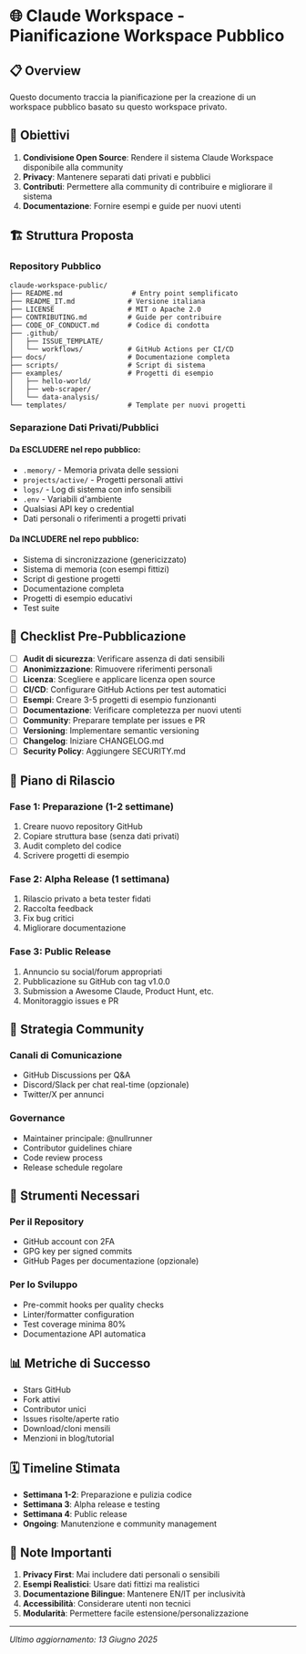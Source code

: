 # 🌐 Claude Workspace - Pianificazione Workspace Pubblico

## 📋 Overview

Questo documento traccia la pianificazione per la creazione di un workspace pubblico basato su questo workspace privato.

## 🎯 Obiettivi

1. **Condivisione Open Source**: Rendere il sistema Claude Workspace disponibile alla community
2. **Privacy**: Mantenere separati dati privati e pubblici
3. **Contributi**: Permettere alla community di contribuire e migliorare il sistema
4. **Documentazione**: Fornire esempi e guide per nuovi utenti

## 🏗️ Struttura Proposta

### Repository Pubblico
```
claude-workspace-public/
├── README.md                 # Entry point semplificato
├── README_IT.md             # Versione italiana
├── LICENSE                  # MIT o Apache 2.0
├── CONTRIBUTING.md          # Guide per contribuire
├── CODE_OF_CONDUCT.md       # Codice di condotta
├── .github/
│   ├── ISSUE_TEMPLATE/
│   └── workflows/           # GitHub Actions per CI/CD
├── docs/                    # Documentazione completa
├── scripts/                 # Script di sistema
├── examples/                # Progetti di esempio
│   ├── hello-world/
│   ├── web-scraper/
│   └── data-analysis/
└── templates/               # Template per nuovi progetti
```

### Separazione Dati Privati/Pubblici

#### Da ESCLUDERE nel repo pubblico:
- `.memory/` - Memoria privata delle sessioni
- `projects/active/` - Progetti personali attivi
- `logs/` - Log di sistema con info sensibili
- `.env` - Variabili d'ambiente
- Qualsiasi API key o credential
- Dati personali o riferimenti a progetti privati

#### Da INCLUDERE nel repo pubblico:
- Sistema di sincronizzazione (genericizzato)
- Sistema di memoria (con esempi fittizi)
- Script di gestione progetti
- Documentazione completa
- Progetti di esempio educativi
- Test suite

## 📝 Checklist Pre-Pubblicazione

- [ ] **Audit di sicurezza**: Verificare assenza di dati sensibili
- [ ] **Anonimizzazione**: Rimuovere riferimenti personali
- [ ] **Licenza**: Scegliere e applicare licenza open source
- [ ] **CI/CD**: Configurare GitHub Actions per test automatici
- [ ] **Esempi**: Creare 3-5 progetti di esempio funzionanti
- [ ] **Documentazione**: Verificare completezza per nuovi utenti
- [ ] **Community**: Preparare template per issues e PR
- [ ] **Versioning**: Implementare semantic versioning
- [ ] **Changelog**: Iniziare CHANGELOG.md
- [ ] **Security Policy**: Aggiungere SECURITY.md

## 🚀 Piano di Rilascio

### Fase 1: Preparazione (1-2 settimane)
1. Creare nuovo repository GitHub
2. Copiare struttura base (senza dati privati)
3. Audit completo del codice
4. Scrivere progetti di esempio

### Fase 2: Alpha Release (1 settimana)
1. Rilascio privato a beta tester fidati
2. Raccolta feedback
3. Fix bug critici
4. Migliorare documentazione

### Fase 3: Public Release
1. Annuncio su social/forum appropriati
2. Pubblicazione su GitHub con tag v1.0.0
3. Submission a Awesome Claude, Product Hunt, etc.
4. Monitoraggio issues e PR

## 🤝 Strategia Community

### Canali di Comunicazione
- GitHub Discussions per Q&A
- Discord/Slack per chat real-time (opzionale)
- Twitter/X per annunci

### Governance
- Maintainer principale: @nullrunner
- Contributor guidelines chiare
- Code review process
- Release schedule regolare

## 🔧 Strumenti Necessari

### Per il Repository
- GitHub account con 2FA
- GPG key per signed commits
- GitHub Pages per documentazione (opzionale)

### Per lo Sviluppo
- Pre-commit hooks per quality checks
- Linter/formatter configuration
- Test coverage minima 80%
- Documentazione API automatica

## 📊 Metriche di Successo

- Stars GitHub
- Fork attivi
- Contributor unici
- Issues risolte/aperte ratio
- Download/cloni mensili
- Menzioni in blog/tutorial

## 🗓️ Timeline Stimata

- **Settimana 1-2**: Preparazione e pulizia codice
- **Settimana 3**: Alpha release e testing
- **Settimana 4**: Public release
- **Ongoing**: Manutenzione e community management

## 📌 Note Importanti

1. **Privacy First**: Mai includere dati personali o sensibili
2. **Esempi Realistici**: Usare dati fittizi ma realistici
3. **Documentazione Bilingue**: Mantenere EN/IT per inclusività
4. **Accessibilità**: Considerare utenti non tecnici
5. **Modularità**: Permettere facile estensione/personalizzazione

---

*Ultimo aggiornamento: 13 Giugno 2025*